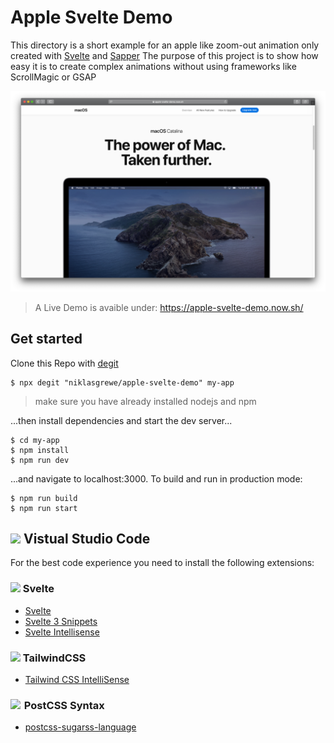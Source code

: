 # Apple Svelte Demo

This directory is a short example for an apple like zoom-out animation only created with [Svelte](https://svelte.dev/) and [Sapper](https://sapper.svelte.dev/)
The purpose of this project is to show how easy it is to create complex animations without using frameworks like ScrollMagic or GSAP

![](/static/img/project-image.png)

> A Live Demo is avaible under: https://apple-svelte-demo.now.sh/

## Get started

Clone this Repo with [degit](https://github.com/rich-harris/degit) 
```shell
$ npx degit "niklasgrewe/apple-svelte-demo" my-app
```
> make sure you have already installed nodejs and npm

...then install dependencies and start the dev server...
```shell
$ cd my-app
$ npm install
$ npm run dev
```
...and navigate to localhost:3000. To build and run in production mode:
```shell
$ npm run build
$ npm run start
```
## <img src="https://upload.wikimedia.org/wikipedia/commons/9/9a/Visual_Studio_Code_1.35_icon.svg" width=25>  Vistual Studio Code
For the best code experience you need to install the following extensions:

### <img src="https://upload.wikimedia.org/wikipedia/commons/thumb/1/1b/Svelte_Logo.svg/1200px-Svelte_Logo.svg.png" width=25> Svelte
* [Svelte](https://marketplace.visualstudio.com/items?itemName=JamesBirtles.svelte-vscode)
* [Svelte 3 Snippets](https://marketplace.visualstudio.com/items?itemName=fivethree.vscode-svelte-snippets)
* [Svelte Intellisense](https://marketplace.visualstudio.com/items?itemName=ardenivanov.svelte-intellisense)

### <img src="https://seeklogo.com/images/T/tailwind-css-logo-5AD4175897-seeklogo.com.png" width=40> TailwindCSS

* [Tailwind CSS IntelliSense](https://marketplace.visualstudio.com/items?itemName=bradlc.vscode-tailwindcss)

### <img src="https://upload.wikimedia.org/wikipedia/commons/thumb/b/bc/PostCSS_Logo.svg/1200px-PostCSS_Logo.svg.png" width=30 style="margin-right:2px"> PostCSS Syntax

* [postcss-sugarss-language](https://marketplace.visualstudio.com/items?itemName=mhmadhamster.postcss-language)
